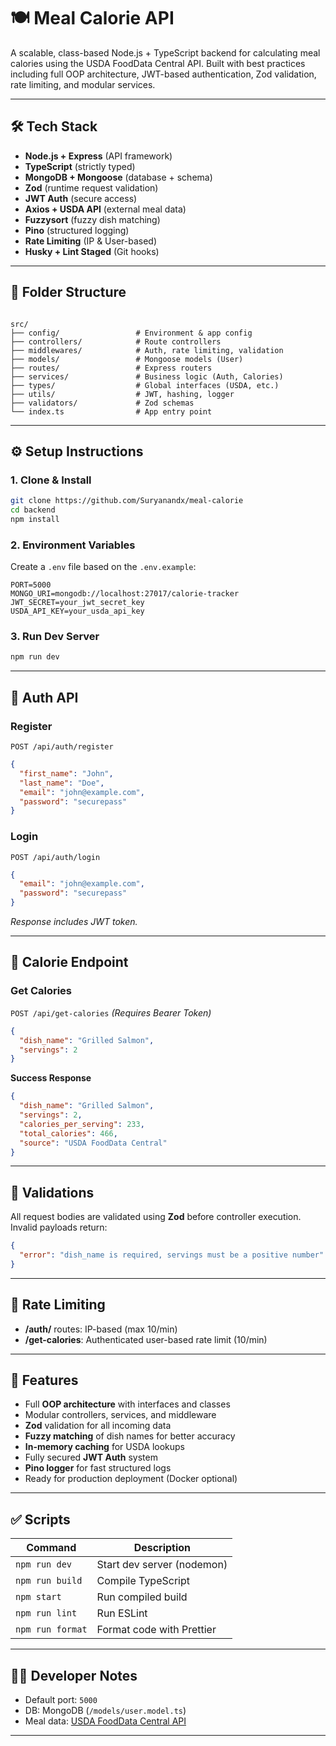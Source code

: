 # 🍽️ Meal Calorie API

A scalable, class-based Node.js + TypeScript backend for calculating meal calories using the USDA FoodData Central API. Built with best practices including full OOP architecture, JWT-based authentication, Zod validation, rate limiting, and modular services.

---

## 🛠 Tech Stack

- **Node.js + Express** (API framework)
- **TypeScript** (strictly typed)
- **MongoDB + Mongoose** (database + schema)
- **Zod** (runtime request validation)
- **JWT Auth** (secure access)
- **Axios + USDA API** (external meal data)
- **Fuzzysort** (fuzzy dish matching)
- **Pino** (structured logging)
- **Rate Limiting** (IP & User-based)
- **Husky + Lint Staged** (Git hooks)

---

## 📁 Folder Structure

```

src/
├── config/                 # Environment & app config
├── controllers/            # Route controllers
├── middlewares/            # Auth, rate limiting, validation
├── models/                 # Mongoose models (User)
├── routes/                 # Express routers
├── services/               # Business logic (Auth, Calories)
├── types/                  # Global interfaces (USDA, etc.)
├── utils/                  # JWT, hashing, logger
├── validators/             # Zod schemas
└── index.ts                # App entry point

````

---

## ⚙️ Setup Instructions

### 1. Clone & Install

```bash
git clone https://github.com/Suryanandx/meal-calorie
cd backend
npm install
````

### 2. Environment Variables

Create a `.env` file based on the `.env.example`:

```
PORT=5000
MONGO_URI=mongodb://localhost:27017/calorie-tracker
JWT_SECRET=your_jwt_secret_key
USDA_API_KEY=your_usda_api_key
```

### 3. Run Dev Server

```bash
npm run dev
```

---

## 🔐 Auth API

### Register

`POST /api/auth/register`

```json
{
  "first_name": "John",
  "last_name": "Doe",
  "email": "john@example.com",
  "password": "securepass"
}
```

### Login

`POST /api/auth/login`

```json
{
  "email": "john@example.com",
  "password": "securepass"
}
```

*Response includes JWT token.*

---

## 🥗 Calorie Endpoint

### Get Calories

`POST /api/get-calories` *(Requires Bearer Token)*

```json
{
  "dish_name": "Grilled Salmon",
  "servings": 2
}
```

**Success Response**

```json
{
  "dish_name": "Grilled Salmon",
  "servings": 2,
  "calories_per_serving": 233,
  "total_calories": 466,
  "source": "USDA FoodData Central"
}
```

---

## 🧪 Validations

All request bodies are validated using **Zod** before controller execution. Invalid payloads return:

```json
{
  "error": "dish_name is required, servings must be a positive number"
}
```

---

## 🚧 Rate Limiting

* **/auth/** routes: IP-based (max 10/min)
* **/get-calories**: Authenticated user-based rate limit (10/min)

---

## 📌 Features

* Full **OOP architecture** with interfaces and classes
* Modular controllers, services, and middleware
* **Zod** validation for all incoming data
* **Fuzzy matching** of dish names for better accuracy
* **In-memory caching** for USDA lookups
* Fully secured **JWT Auth** system
* **Pino logger** for fast structured logs
* Ready for production deployment (Docker optional)

---

## ✅ Scripts

| Command          | Description                |
| ---------------- | -------------------------- |
| `npm run dev`    | Start dev server (nodemon) |
| `npm run build`  | Compile TypeScript         |
| `npm start`      | Run compiled build         |
| `npm run lint`   | Run ESLint                 |
| `npm run format` | Format code with Prettier  |

---

## 👨‍💻 Developer Notes

* Default port: `5000`
* DB: MongoDB (`/models/user.model.ts`)
* Meal data: [USDA FoodData Central API](https://fdc.nal.usda.gov/api-key-signup.html)

---
